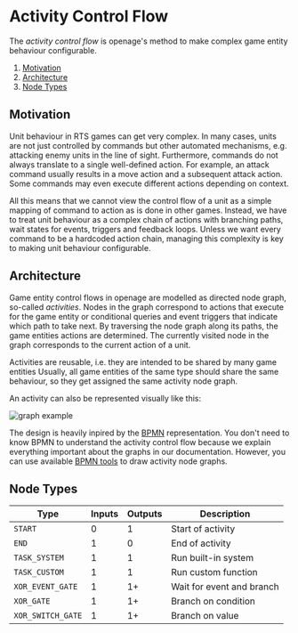 # Activity Control Flow

The *activity control flow* is openage's method to make complex game entity behaviour
configurable.

1. [Motivation](#motivation)
2. [Architecture](#architecture)
3. [Node Types](#node-types)


## Motivation

Unit behaviour in RTS games can get very complex. In many cases, units are not
just controlled by commands but other automated mechanisms, e.g. attacking enemy
units in the line of sight. Furthermore, commands do not always translate to a single
well-defined action. For example, an attack command usually results in a move action
and a subsequent attack action. Some commands may even execute different actions depending
on context.

All this means that we cannot view the control flow of a unit as a simple mapping of
command to action as is done in other games. Instead, we have to treat unit behaviour
as a complex chain of actions with branching paths, wait states for events, triggers
and feedback loops. Unless we want every command to be a hardcoded action chain, managing
this complexity is key to making unit behaviour configurable.


## Architecture

Game entity control flows in openage are modelled as directed node graph, so-called *activities*.
Nodes in the graph correspond to actions that execute for the game entity or conditional queries
and event triggers that indicate which path to take next. By traversing the node graph along
its paths, the game entities actions are determined. The currently visited node in the graph
corresponds to the current action of a unit.

Activities are reusable, i.e. they are intended to be shared by many game entities Usually,
all game entities of the same type should share the same behaviour, so they get assigned
the same activity node graph.

An activity can also be represented visually like this:

![graph example](images/activity_graph.svg)

The design is heavily inpired by the [BPMN](https://en.wikipedia.org/wiki/Business_Process_Model_and_Notation)
representation. You don't need to know BPMN to understand the activity control flow because
we explain everything important about the graphs in our documentation. However,
you can use available [BPMN tools](https://bpmn.io/) to draw activity node graphs.

## Node Types


| Type              | Inputs | Outputs | Description               |
| ----------------- | ------ | ------- | ------------------------- |
| `START`           | 0      | 1       | Start of activity         |
| `END`             | 1      | 0       | End of activity           |
| `TASK_SYSTEM`     | 1      | 1       | Run built-in system       |
| `TASK_CUSTOM`     | 1      | 1       | Run custom function       |
| `XOR_EVENT_GATE`  | 1      | 1+      | Wait for event and branch |
| `XOR_GATE`        | 1      | 1+      | Branch on condition       |
| `XOR_SWITCH_GATE` | 1      | 1+      | Branch on value           |
